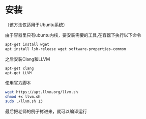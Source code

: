 # 安装

（该方法仅适用于Ubuntu系统）

由于容器里只有ubuntu内核，要安装需要的工具,在容器下执行以下命令

```bash
apt-get install wget
apt install lsb-release wget software-properties-common
```

之后安装Clang和LLVM

```bash
apt-get clang
apt-get LLVM
```

使用官方脚本

```bash
wget https://apt.llvm.org/llvm.sh
chmod +x llvm.sh
sudo ./llvm.sh 13
```

最后把老师的例子拷进来，就可以编译运行